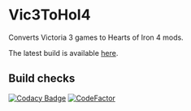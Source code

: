 # Vic3ToHoI4

Converts Victoria 3 games to Hearts of Iron 4 mods.  

The latest build is available [here](https://github.com/ParadoxGameConverters/Vic3ToHoI4/releases/download/latest/Vic3ToHoI4-latest-win-x64.zip).


## Build checks

[![Codacy Badge](https://api.codacy.com/project/badge/Grade/f7ba783948b2436abfe2e138dd1ac370)](https://app.codacy.com/gh/ParadoxGameConverters/Vic3ToHoI4?utm_source=github.com&utm_medium=referral&utm_content=ParadoxGameConverters/Vic3ToHoI4&utm_campaign=Badge_Grade_Settings)
[![CodeFactor](https://www.codefactor.io/repository/github/paradoxgameconverters/vic3tohoi4/badge)](https://www.codefactor.io/repository/github/paradoxgameconverters/vic3tohoi4)
